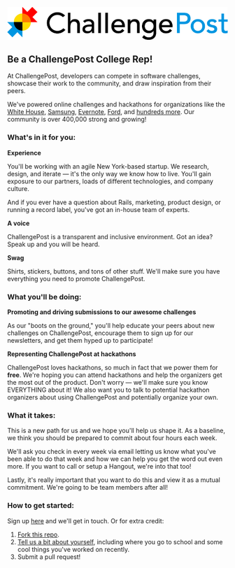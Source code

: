 ![ChallengePost Logo](cp.jpg "ChallengePost")

## Be a ChallengePost College Rep!

At ChallengePost, developers can compete in software challenges, showcase their work to the community, and draw inspiration from their peers.

We've powered online challenges and hackathons for organizations like the [White House](http://appsforhealthykids.challengepost.com?utm_source=github&utm_medium=referral&utm_campaign=collegerep), [Samsung](http://freethetv.challengepost.com/submissions?utm_source=github&utm_medium=referral&utm_campaign=collegerep), [Evernote](http://evernotedevcup.challengepost.com?utm_source=github&utm_medium=referral&utm_campaign=collegerep), [Ford](http://ford.challengepost.com/submissions?utm_source=github&utm_medium=referral&utm_campaign=collegerep), and [hundreds more](http://challengepost.com/discover?utm_source=github&utm_medium=referral&utm_campaign=collegerep). Our community is over 400,000 strong and growing!

### What's in it for you:

**Experience**

You'll be working with an agile New York-based startup. We research, design, and iterate &mdash; it's the only way we know how to live. You'll gain exposure to our partners, loads of different technologies, and company culture. 

And if you ever have a question about Rails, marketing, product design, or running a record label, you've got an in-house team of experts.

**A voice**

ChallengePost is a transparent and inclusive environment. Got an idea? Speak up and you will be heard.

**Swag**

Shirts, stickers, buttons, and tons of other stuff. We'll make sure you have everything you need to promote ChallengePost.

### What you'll be doing:

**Promoting and driving submissions to our awesome challenges**

As our "boots on the ground," you'll help educate your peers about new challenges on ChallengePost, encourage them to sign up for our newsletters, and get them hyped up to participate!

**Representing ChallengePost at hackathons**

ChallengePost loves hackathons, so much in fact that we power them for **free**. We're hoping you can attend hackathons and help the organizers get the most out of the product. Don't worry &mdash; we'll make sure you know EVERYTHING about it! We also want you to talk to potential hackathon organizers about using ChallengePost and potentially organize your own.

### What it takes:

This is a new path for us and we hope you'll help us shape it. As a baseline, we think you should be prepared to commit about four hours each week.

We'll ask you check in every week via email letting us know what you've been able to do that week and how we can help you get the word out even more. If you want to call or setup a Hangout, we're into that too!

Lastly, it's really important that you want to do this and view it as a mutual commitment. We're going to be team members after all!

### How to get started: 

Sign up [here](http://challengepost.us2.list-manage1.com/subscribe?u=4812d3b2b48f57c38070d62e7&id=6cbf05b996) and we'll get in touch. Or for extra credit:

1. [Fork this repo](https://github.com/challengepost/challengepost_rep_program/fork).
2. [Tell us a bit about yourself](extracredit.md), including where you go to school and some cool things you've worked on recently. 
3. Submit a pull request!
